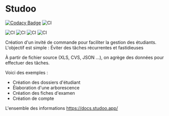 # Studoo

[![Codacy Badge](https://app.codacy.com/project/badge/Grade/df1ed0cf2b5a46e68a822e674ca8e671)](https://www.codacy.com/gh/bfoujols/studoo/dashboard?utm_source=github.com&amp;utm_medium=referral&amp;utm_content=bfoujols/studoo&amp;utm_campaign=Badge_Grade)
![CI](https://github.com/bfoujols/studoo/actions/workflows/codacy.yml/badge.svg)

![CI](https://img.shields.io/badge/php-7.4%20to%208.1-777bb3.svg?logo=php&logoColor=white&labelColor=555555)
![CI](https://github.com/bfoujols/studoo/actions/workflows/testing.yml/badge.svg)
![CI](https://github.com/bfoujols/studoo/actions/workflows/testing-php80.yml/badge.svg)
![CI](https://github.com/bfoujols/studoo/actions/workflows/testing-php81.yml/badge.svg)

Création d'un invité de commande pour faciliter la gestion des étudiants. \
L'objectif est simple : Éviter des tâches récurrentes et fastidieuses

À partir de fichier source (XLS, CVS, JSON ...), on agrège des données pour effectuer des tâches.

Voici des exemples :

- Création des dossiers d'étudiant
- Élaboration d'une arborescence
- Création des fiches d'examen
- Création de compte

L'ensemble des informations https://docs.studoo.app/

